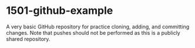 # 1501-github-example
A very basic GitHub repository for practice cloning, adding, and committing changes. Note that pushes should not be performed as this is a publicly shared repository.
